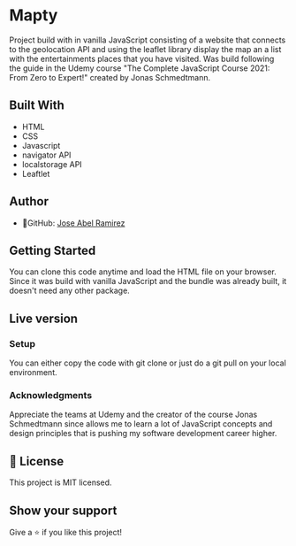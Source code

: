 # Mapty

Project build with in vanilla JavaScript consisting of a website that connects to the geolocation API and using the leaflet library display the map an a list with the entertainments places that you have visited. Was build following the guide in the Udemy course "The Complete JavaScript Course 2021: From Zero to Expert!" created by Jonas Schmedtmann.

<!-- ![screenshot](./app_screenshot.png) -->

## Built With

- HTML
- CSS
- Javascript
- navigator API
- localstorage API
- Leaftlet

## Author

- 👤GitHub: [Jose Abel Ramirez](https://github.com/jose-Abel)

## Getting Started

You can clone this code anytime and load the HTML file on your browser. Since it was build with vanilla JavaScript and the bundle was already built, it doesn't need any other package.

## Live version

### Setup

You can either copy the code with git clone or just do a git pull on your local environment.

### Acknowledgments

Appreciate the teams at Udemy and the creator of the course Jonas Schmedtmann since allows me to learn a lot of JavaScript concepts and design principles that is pushing my software development career higher.

## 📝 License

This project is MIT licensed.

## Show your support

Give a ⭐️ if you like this project!
